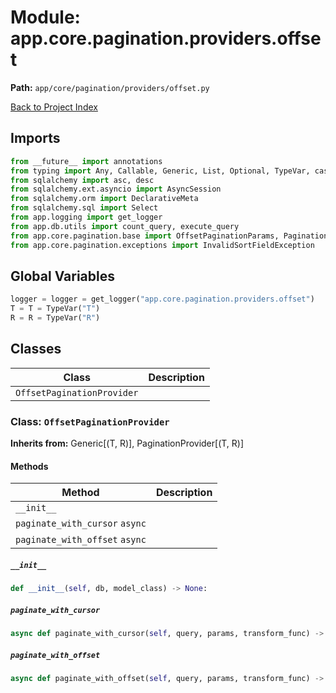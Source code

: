 # Module: app.core.pagination.providers.offset

**Path:** `app/core/pagination/providers/offset.py`

[Back to Project Index](../../../../../index.md)

## Imports
```python
from __future__ import annotations
from typing import Any, Callable, Generic, List, Optional, TypeVar, cast
from sqlalchemy import asc, desc
from sqlalchemy.ext.asyncio import AsyncSession
from sqlalchemy.orm import DeclarativeMeta
from sqlalchemy.sql import Select
from app.logging import get_logger
from app.db.utils import count_query, execute_query
from app.core.pagination.base import OffsetPaginationParams, PaginationProvider, PaginationResult, SortDirection, SortField
from app.core.pagination.exceptions import InvalidSortFieldException
```

## Global Variables
```python
logger = logger = get_logger("app.core.pagination.providers.offset")
T = T = TypeVar("T")
R = R = TypeVar("R")
```

## Classes

| Class | Description |
| --- | --- |
| `OffsetPaginationProvider` |  |

### Class: `OffsetPaginationProvider`
**Inherits from:** Generic[(T, R)], PaginationProvider[(T, R)]

#### Methods

| Method | Description |
| --- | --- |
| `__init__` |  |
| `paginate_with_cursor` `async` |  |
| `paginate_with_offset` `async` |  |

##### `__init__`
```python
def __init__(self, db, model_class) -> None:
```

##### `paginate_with_cursor`
```python
async def paginate_with_cursor(self, query, params, transform_func) -> PaginationResult[R]:
```

##### `paginate_with_offset`
```python
async def paginate_with_offset(self, query, params, transform_func) -> PaginationResult[R]:
```
